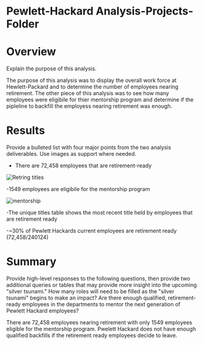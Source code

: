 # Pewlett-Hackard Analysis-Projects-Folder

# Overview
Explain the purpose of this analysis.

The purpose of this analysis was to display the overall work force at Hewlett-Packard and to determine the number of employees nearing retirement.  The other piece of this analysis was to see how many employees were eligibile for thier mentorship program and determine if the pipleline to backfill the employess nearing retirement was enough.

# Results
 Provide a bulleted list with four major points from the two analysis deliverables. Use images as support where needed.
 
 - There are 72,458 employees that are retirement-ready
 
 ![Retring titles](https://user-images.githubusercontent.com/107078763/180659875-6b25ad49-1da0-42bc-bd0c-3e6f0b251ca0.png)

 
 -1549 employees are eligibile for the mentorship program
 
 ![mentorship](https://user-images.githubusercontent.com/107078763/180659933-4ebaac6d-dafe-4851-abb6-673208f07a20.png)

 
 -The unique titles table shows the most recent title held by employees that are retirement ready
 
 -~30% of Pewlett Hackards current employees are retirement ready (72,458/240124)
 

# Summary 

Provide high-level responses to the following questions, then provide two additional queries or tables that may provide more insight into the upcoming "silver tsunami."
How many roles will need to be filled as the "silver tsunami" begins to make an impact?
Are there enough qualified, retirement-ready employees in the departments to mentor the next generation of Pewlett Hackard employees?

There are 72,458 employees nearing retirement with only 1549 employees eligible for the mentorship program.  Pwelett Hackard does not have enough qualified backfills if the retirement ready employees decide to leave.
